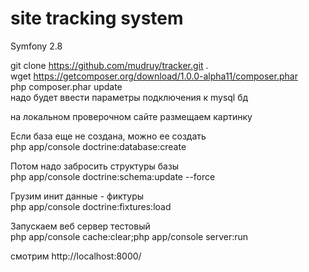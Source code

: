 site tracking system
=====

Symfony 2.8

git clone https://github.com/mudruy/tracker.git . <br />
wget https://getcomposer.org/download/1.0.0-alpha11/composer.phar <br />
php composer.phar update <br />
надо будет ввести параметры подключения к mysql бд <br />


на локальном проверочном сайте размещаем картинку  <br />
<img src="http://localhost:8000/banner" width="0" height="0" style="visibility: hidden;" /> <br />

Если база еще не создана, можно ее создать <br /> 
php app/console doctrine:database:create <br />

Потом надо забросить структуры базы  <br />
php app/console doctrine:schema:update --force <br />

Грузим инит данные - фиктуры <br />
php app/console doctrine:fixtures:load <br />

Запускаем веб сервер тестовый <br />
php app/console cache:clear;php app/console server:run <br />


смотрим http://localhost:8000/ <br />
